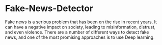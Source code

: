 # Fake-News-Detector
Fake news is a serious problem that has been on the rise in recent years. It can have a negative impact on society, leading to misinformation, distrust, and even violence. There are a number of different ways to detect fake news, and one of the most promising approaches is to use Deep learning.
